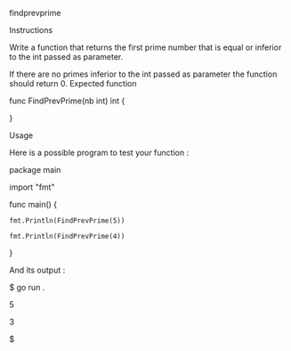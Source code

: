 findprevprime

Instructions

Write a function that returns the first prime number that is equal or inferior to the int passed as parameter.

If there are no primes inferior to the int passed as parameter the function should return 0.
Expected function

func FindPrevPrime(nb int) int {

}

Usage

Here is a possible program to test your function :

package main

import "fmt"

func main() {

	fmt.Println(FindPrevPrime(5))

	fmt.Println(FindPrevPrime(4))
}

And its output :

$ go run .

5

3

$
